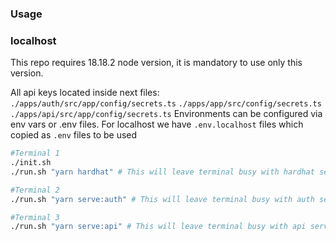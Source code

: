 ### Usage

### localhost

This repo requires 18.18.2 node version, it is mandatory to use only this version.

All api keys located inside next files:
`./apps/auth/src/app/config/secrets.ts`
`./apps/app/src/config/secrets.ts`
`./apps/api/src/app/config/secrets.ts`
Environments can be configured via env vars or .env files. 
For localhost we have `.env.localhost` files which copied as `.env` files to be used

```bash
#Terminal 1
./init.sh
./run.sh "yarn hardhat" # This will leave terminal busy with hardhat service

#Terminal 2
./run.sh "yarn serve:auth" # This will leave terminal busy with auth service

#Terminal 3
./run.sh "yarn serve:api" # This will leave terminal busy with api service

```
